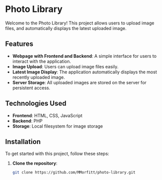 # Photo Library

Welcome to the Photo Library! This project allows users to upload image files, and automatically displays the latest uploaded image.

## Features

- **Webpage with Frontend and Backend**: A simple interface for users to interact with the application.
- **Image Upload**: Users can upload image files easily.
- **Latest Image Display**: The application automatically displays the most recently uploaded image.
- **Server Storage**: All uploaded images are stored on the server for persistent access.

## Technologies Used

- **Frontend**: HTML, CSS, JavaScript
- **Backend**: PHP
- **Storage**: Local filesystem for image storage

## Installation

To get started with this project, follow these steps:

1. **Clone the repository**:
   ```bash
   git clone https://github.com/MMorfitt/photo-library.git
